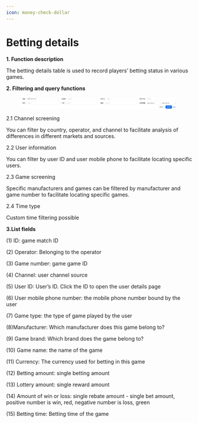 ```yaml
---
icon: money-check-dollar
---
```


# Betting details

**1. Function description**

The betting details table is used to record players’ betting status in various games.

**2. Filtering and query functions**

<figure><img src="../.gitbook/assets/image (153).png" alt=""><figcaption></figcaption></figure>

2.1 Channel screening

You can filter by country, operator, and channel to facilitate analysis of differences in different markets and sources.

2.2 User information

You can filter by user ID and user mobile phone to facilitate locating specific users.

2.3 Game screening

Specific manufacturers and games can be filtered by manufacturer and game number to facilitate locating specific games.

2.4 Time type

Custom time filtering possible

**3.List fields**

(1) ID: game match ID

(2) Operator: Belonging to the operator

(3) Game number: game game ID

(4) Channel: user channel source

(5) User ID: User’s ID. Click the ID to open the user details page

(6) User mobile phone number: the mobile phone number bound by the user

(7) Game type: the type of game played by the user

(8)Manufacturer: Which manufacturer does this game belong to?

(9) Game brand: Which brand does the game belong to?

(10) Game name: the name of the game

(11) Currency: The currency used for betting in this game

(12) Betting amount: single betting amount

(13) Lottery amount: single reward amount

(14) Amount of win or loss: single rebate amount - single bet amount, positive number is win, red, negative number is loss, green

(15) Betting time: Betting time of the game

